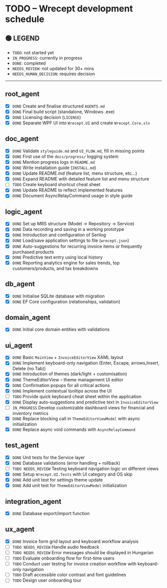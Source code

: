 # TODO – Wrecept development schedule

## 🟢 LEGEND
- `TODO`: not started yet
- `IN_PROGRESS`: currently in progress
- `DONE`: completed
- `NEEDS_REVIEW`: not updated for 30+ mins
- `NEEDS_HUMAN_DECISION`: requires decision

---

## root_agent
- [x] `DONE` Create and finalise structured `AGENTS.md`
- [x] `DONE` Final build script (standalone, Windows .exe)
- [x] `DONE` Licensing decision (`LICENSE`)
- [x] `DONE` Separate WPF UI into `Wrecept.UI` and create `Wrecept.Core.sln`

## doc_agent
- [x] `DONE` Validate `styleguide.md` and `UI_FLOW.md`, fill in missing points
- [x] `DONE` First use of the `docs/progress/` logging system
- [x] `DONE` Mention progress logs in `README.md`
- [x] `DONE` Write installation guide (`INSTALL.md`)
- [x] `DONE` Update README.md (feature list, menu structure, etc...)
- [x] `DONE` Expand README with detailed feature list and menu structure
- [ ] `TODO` Create keyboard shortcut cheat sheet
 - [x] `DONE` Update README to reflect implemented features
- [x] `DONE` Document AsyncRelayCommand usage in style guide

## logic_agent
- [x] `DONE` Set up MRS structure (Model → Repository → Service)
- [x] `DONE` Data recording and saving in a working prototype
- [x] `DONE` Introduction and configuration of Serilog
- [x] `DONE` Load/save application settings to file (`wrecept.json`)
- [x] `DONE` Auto-suggestions for recurring invoice items or frequently purchased products
- [x] `DONE` Predictive text entry using local history
- [x] `DONE` Reporting analytics engine for sales trends, top customers/products, and tax breakdowns

## db_agent
- [x] `DONE` Initialise SQLite database with migration
- [x] `DONE` EF Core configuration (relationships, validation)

## domain_agent
- [x] `DONE` Initial core domain entities with validations

## ui_agent
- [x] `DONE` Basic `MainView` + `InvoiceEditorView` XAML layout
- [x] `DONE` Implement keyboard-only navigation (Enter, Escape, arrows,Insert, Delete (no Tab))
- [x] `DONE` Introduction of themes (dark/light + customisation)
- [x] `DONE` ThemeEditorView – theme management UI editor
- [x] `DONE` Confirmation popups for all critical actions
- [x] `DONE` Implement contextual tooltips across the UI
- [ ] `TODO` Provide quick keyboard cheat sheet within the application
- [x] `DONE` Display auto-suggestions and predictive text in `InvoiceEditorView`
- [ ] `IN_PROGRESS` Develop customizable dashboard views for financial and inventory metrics
- [x] `DONE` Replace blocking call in `ThemeEditorViewModel` with async initialization
- [x] `DONE` Replace async void commands with `AsyncRelayCommand`

## test_agent
- [x] `DONE` Unit tests for the Service layer
- [x] `DONE` Database validations (error handling + rollback)
- [ ] `TODO NEEDS_REVIEW` Testing keyboard navigation logic on different views
- [x] `DONE` Setup `Wrecept.UI.Tests` with UI category and OS skip
- [x] `DONE` Add unit test for settings theme update
- [x] `DONE` Add unit test for `ThemeEditorViewModel` initialization

## integration_agent
- [x] `DONE` Database export/import function

## ux_agent
- [x] `DONE` Invoice form grid layout and keyboard workflow analysis
- [ ] `TODO NEEDS_REVIEW` Handle audio feedback
- [ ] `TODO NEEDS_REVIEW` Error messages should be displayed in Hungarian
- [ ] `TODO` Evaluate onboarding flow for first-time users
- [ ] `TODO` Conduct user testing for invoice creation workflow with keyboard-only navigation
- [ ] `TODO` Draft accessible color contrast and font guidelines
- [ ] `TODO` Design user onboarding tour
